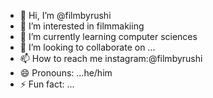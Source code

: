 - 👋 Hi, I’m @filmbyrushi
- 👀 I’m interested in filmmakiing
- 🌱 I’m currently learning computer sciences
- 💞️ I’m looking to collaborate on ...
- 📫 How to reach me instagram:@filmbyrushi
- 😄 Pronouns: ...he/him
- ⚡ Fun fact: ...

<!---
filmbyrushi/filmbyrushi is a ✨ special ✨ repository because its `README.md` (this file) appears on your GitHub profile.
You can click the Preview link to take a look at your changes.
--->
